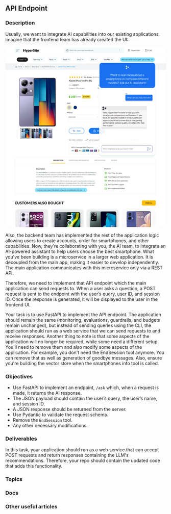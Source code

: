 ## API Endpoint

### Description

Usually, we want to integrate AI capabilities into our existing applications. Imagine that the frontend team has already created the UI:

![Smartphone Store UI](./images/smartphones-ui.png)

Also, the backend team has implemented the rest of the application logic allowing users to create accounts, order for smartphones, and other capabilities. 
Now, they're collaborating with you, the AI team, to integrate an AI-powered assistant to help users choose the best smartphone. What you've been building is a microservice in a larger web application. 
It is decoupled from the main app, making it easier to develop independently. The main application communicates with this microservice only via a REST API. 

Therefore, we need to implement that API endpoint which the main application can send requests to. When a user asks a question, a POST request is sent to the endpoint with the user’s query, user ID, and session ID. 
Once the response is generated, it will be displayed to the user in the frontend UI.

Your task is to use FastAPI to implement the API endpoint. The application should remain the same (monitoring, evaluations, guardrails, and budgets remain unchanged), but instead of sending queries using the CLI, the application should run as a web service that we can send requests to and receive responses.
Another thing to note is that some aspects of the application will no longer be required, while some need a different setup. You'll need to remove them and also modify some aspects of the application. 
For example, you don't need the EndSession tool anymore. You can remove that as well as generation of goodbye messages. Also, ensure you're building the vector store when the smartphones info tool is called.

### Objectives

- Use FastAPI to implement an endpoint, `/ask` which, when a request is made, it returns the AI response.
- The JSON payload should contain the user’s query, the user’s name, and session ID.
- A JSON response should be returned from the server.
- Use Pydantic to validate the request schema.
- Remove the `EndSession` tool.
- Any other necessary modifications.

### Deliverables

In this task, your application should run as a web service that can accept POST requests and return responses containing the LLM's recommendations. Therefore, your repo should contain the updated code that adds this functionality.

### Topics

### Docs

### Other useful articles